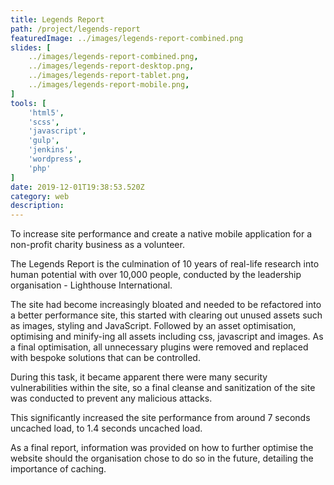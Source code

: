 ```yaml
---
title: Legends Report
path: /project/legends-report
featuredImage: ../images/legends-report-combined.png
slides: [
    ../images/legends-report-combined.png,
    ../images/legends-report-desktop.png,
    ../images/legends-report-tablet.png,
    ../images/legends-report-mobile.png,
]
tools: [
    'html5',
    'scss',
    'javascript',
    'gulp',
    'jenkins',
    'wordpress',
    'php'
]
date: 2019-12-01T19:38:53.520Z
category: web
description:
---
```


To increase site performance and create a native mobile application for a non-profit charity business as a volunteer.

The Legends Report is the culmination of 10 years of real-life research into human potential with over 10,000 people, conducted by the leadership organisation - Lighthouse International.

The site had become increasingly bloated and needed to be refactored into a better performance site, this started with clearing out unused assets such as images, styling and JavaScript. Followed by an asset optimisation, optimising and minify-ing all assets including css, javascript and images. As a final optimisation, all unnecessary plugins were removed and replaced with bespoke solutions that can be controlled.

During this task, it became apparent there were many security vulnerabilities within the site, so a final cleanse and sanitization of the site was conducted to prevent any malicious attacks.

This significantly increased the site performance from around 7 seconds uncached load, to 1.4 seconds uncached load.

As a final report, information was provided on how to further optimise the website should the organisation chose to do so in the future, detailing the importance of caching.
